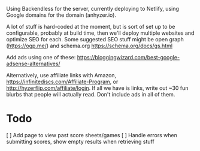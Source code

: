 Using Backendless for the server, currently deploying to Netlify, using Google domains for the domain (anhyzer.io).

A lot of stuff is hard-coded at the moment, but is sort of set up to be configurable, probably at build time, then we'll deploy multiple websites and optimize SEO for each. Some suggested SEO stuff might be open graph (https://ogp.me/) and schema.org https://schema.org/docs/gs.html

Add ads using one of these: https://bloggingwizard.com/best-google-adsense-alternatives/

Alternatively, use affiliate links with Amazon, https://infinitediscs.com/Affiliate-Program, or http://hyzerflip.com/affiliate/login. If all we have is links, write out ~30 fun blurbs that people will actually read. Don't include ads in all of them.

# Todo

[ ] Add page to view past score sheets/games
[ ] Handle errors when submitting scores, show empty results when retrieving stuff
